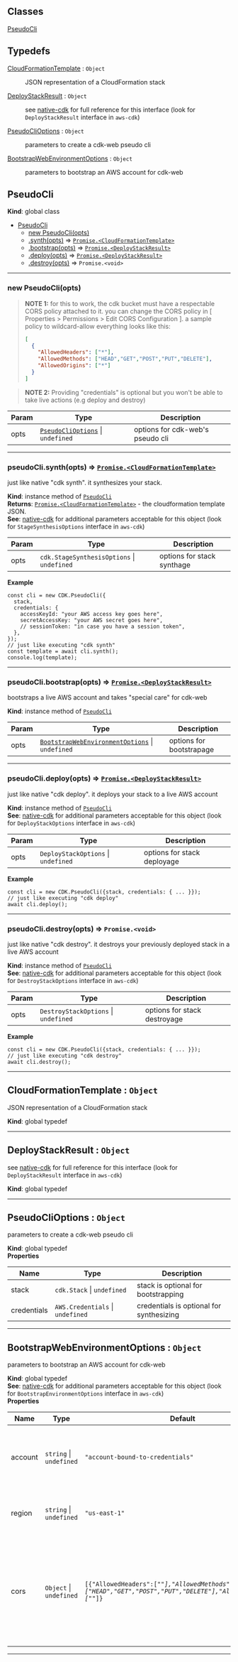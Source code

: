 ## Classes

<dl>
<dt><a href="#PseudoCli">PseudoCli</a></dt>
<dd></dd>
</dl>

## Typedefs

<dl>
<dt><a href="#CloudFormationTemplate">CloudFormationTemplate</a> : <code>Object</code></dt>
<dd><p>JSON representation of a CloudFormation stack</p>
</dd>
<dt><a href="#DeployStackResult">DeployStackResult</a> : <code>Object</code></dt>
<dd><p>see <a href="https://github.com/aws/aws-cdk/blob/master/packages/aws-cdk/lib/api/deploy-stack.ts">native-cdk</a>
for full reference for this interface (look for <code>DeployStackResult</code> interface in <code>aws-cdk</code>)</p>
</dd>
<dt><a href="#PseudoCliOptions">PseudoCliOptions</a> : <code>Object</code></dt>
<dd><p>parameters to create a cdk-web pseudo cli</p>
</dd>
<dt><a href="#BootstrapWebEnvironmentOptions">BootstrapWebEnvironmentOptions</a> : <code>Object</code></dt>
<dd><p>parameters to bootstrap an AWS account for cdk-web</p>
</dd>
</dl>

<a name="PseudoCli"></a>

## PseudoCli
**Kind**: global class  

* [PseudoCli](#PseudoCli)
    * [new PseudoCli(opts)](#new_PseudoCli_new)
    * [.synth(opts)](#PseudoCli+synth) ⇒ [<code>Promise.&lt;CloudFormationTemplate&gt;</code>](#CloudFormationTemplate)
    * [.bootstrap(opts)](#PseudoCli+bootstrap) ⇒ [<code>Promise.&lt;DeployStackResult&gt;</code>](#DeployStackResult)
    * [.deploy(opts)](#PseudoCli+deploy) ⇒ [<code>Promise.&lt;DeployStackResult&gt;</code>](#DeployStackResult)
    * [.destroy(opts)](#PseudoCli+destroy) ⇒ <code>Promise.&lt;void&gt;</code>


* * *

<a name="new_PseudoCli_new"></a>

### new PseudoCli(opts)
> **NOTE 1:** for this to work, the cdk bucket must have a respectable CORS policy attached to it.
you can change the CORS policy in [ Properties > Permissions > Edit CORS Configuration ].
a sample policy to wildcard-allow everything looks like this:
> ```JSON
> [
>   {
>     "AllowedHeaders": ["*"],
>     "AllowedMethods": ["HEAD","GET","POST","PUT","DELETE"],
>     "AllowedOrigins": ["*"]
>   }
> ]
> ```

> **NOTE 2:** Providing "credentials" is optional but you won't be able to take live actions (e.g deploy and destroy)


| Param | Type | Description |
| --- | --- | --- |
| opts | [<code>PseudoCliOptions</code>](#PseudoCliOptions) \| <code>undefined</code> | options for cdk-web's pseudo cli |


* * *

<a name="PseudoCli+synth"></a>

### pseudoCli.synth(opts) ⇒ [<code>Promise.&lt;CloudFormationTemplate&gt;</code>](#CloudFormationTemplate)
just like native "cdk synth". it synthesizes your stack.

**Kind**: instance method of [<code>PseudoCli</code>](#PseudoCli)  
**Returns**: [<code>Promise.&lt;CloudFormationTemplate&gt;</code>](#CloudFormationTemplate) - the cloudformation template JSON.  
**See**: [native-cdk](https://docs.aws.amazon.com/cdk/api/v2/docs/aws-cdk-lib.StageSynthesisOptions.html)
for additional parameters acceptable for this object (look for `StageSynthesisOptions` interface in `aws-cdk`)  

| Param | Type | Description |
| --- | --- | --- |
| opts | <code>cdk.StageSynthesisOptions</code> \| <code>undefined</code> | options for stack synthage |

**Example**  
```JS
const cli = new CDK.PseudoCli({
  stack,
  credentials: {
    accessKeyId: "your AWS access key goes here",
    secretAccessKey: "your AWS secret goes here",
    // sessionToken: "in case you have a session token",
  },
});
// just like executing "cdk synth"
const template = await cli.synth();
console.log(template);
```

* * *

<a name="PseudoCli+bootstrap"></a>

### pseudoCli.bootstrap(opts) ⇒ [<code>Promise.&lt;DeployStackResult&gt;</code>](#DeployStackResult)
bootstraps a live AWS account and takes "special care" for cdk-web

**Kind**: instance method of [<code>PseudoCli</code>](#PseudoCli)  

| Param | Type | Description |
| --- | --- | --- |
| opts | [<code>BootstrapWebEnvironmentOptions</code>](#BootstrapWebEnvironmentOptions) \| <code>undefined</code> | options for bootstrapage |


* * *

<a name="PseudoCli+deploy"></a>

### pseudoCli.deploy(opts) ⇒ [<code>Promise.&lt;DeployStackResult&gt;</code>](#DeployStackResult)
just like native "cdk deploy". it deploys your stack to a live AWS account

**Kind**: instance method of [<code>PseudoCli</code>](#PseudoCli)  
**See**: [native-cdk](https://github.com/aws/aws-cdk/blob/master/packages/aws-cdk/lib/api/deploy-stack.ts)
for additional parameters acceptable for this object (look for `DeployStackOptions` interface in `aws-cdk`)  

| Param | Type | Description |
| --- | --- | --- |
| opts | <code>DeployStackOptions</code> \| <code>undefined</code> | options for stack deployage |

**Example**  
```JS
const cli = new CDK.PseudoCli({stack, credentials: { ... }});
// just like executing "cdk deploy"
await cli.deploy();
```

* * *

<a name="PseudoCli+destroy"></a>

### pseudoCli.destroy(opts) ⇒ <code>Promise.&lt;void&gt;</code>
just like native "cdk destroy". it destroys your previously deployed stack in a live AWS account

**Kind**: instance method of [<code>PseudoCli</code>](#PseudoCli)  
**See**: [native-cdk](https://github.com/aws/aws-cdk/blob/master/packages/aws-cdk/lib/api/deploy-stack.ts)
for additional parameters acceptable for this object (look for `DestroyStackOptions` interface in `aws-cdk`)  

| Param | Type | Description |
| --- | --- | --- |
| opts | <code>DestroyStackOptions</code> \| <code>undefined</code> | options for stack destroyage |

**Example**  
```JS
const cli = new CDK.PseudoCli({stack, credentials: { ... }});
// just like executing "cdk destroy"
await cli.destroy();
```

* * *

<a name="CloudFormationTemplate"></a>

## CloudFormationTemplate : <code>Object</code>
JSON representation of a CloudFormation stack

**Kind**: global typedef  

* * *

<a name="DeployStackResult"></a>

## DeployStackResult : <code>Object</code>
see [native-cdk](https://github.com/aws/aws-cdk/blob/master/packages/aws-cdk/lib/api/deploy-stack.ts)
for full reference for this interface (look for `DeployStackResult` interface in `aws-cdk`)

**Kind**: global typedef  

* * *

<a name="PseudoCliOptions"></a>

## PseudoCliOptions : <code>Object</code>
parameters to create a cdk-web pseudo cli

**Kind**: global typedef  
**Properties**

| Name | Type | Description |
| --- | --- | --- |
| stack | <code>cdk.Stack</code> \| <code>undefined</code> | stack is optional for bootstrapping |
| credentials | <code>AWS.Credentials</code> \| <code>undefined</code> | credentials is optional for synthesizing |


* * *

<a name="BootstrapWebEnvironmentOptions"></a>

## BootstrapWebEnvironmentOptions : <code>Object</code>
parameters to bootstrap an AWS account for cdk-web

**Kind**: global typedef  
**See**: [native-cdk](https://github.com/aws/aws-cdk/blob/master/packages/aws-cdk/lib/api/bootstrap/bootstrap-props.ts)
for additional parameters acceptable for this object (look for `BootstrapEnvironmentOptions` interface in `aws-cdk`)  
**Properties**

| Name | Type | Default | Description |
| --- | --- | --- | --- |
| account | <code>string</code> \| <code>undefined</code> | <code>&quot;account-bound-to-credentials&quot;</code> | the AWS account to be bootstrapped (no-op if already done) |
| region | <code>string</code> \| <code>undefined</code> | <code>&quot;us-east-1&quot;</code> | the AWS region in your account to be bootstrapped |
| cors | <code>Object</code> \| <code>undefined</code> | <code>[{&quot;AllowedHeaders&quot;:[&quot;*&quot;],&quot;AllowedMethods&quot;:[&quot;HEAD&quot;,&quot;GET&quot;,&quot;POST&quot;,&quot;PUT&quot;,&quot;DELETE&quot;],&quot;AllowedOrigins&quot;:[&quot;*&quot;]}</code> | CORS policy on the CDK assets bucket. this is needed for cdk-web to work correctly in browser. native cdk does not require this. |


* * *

